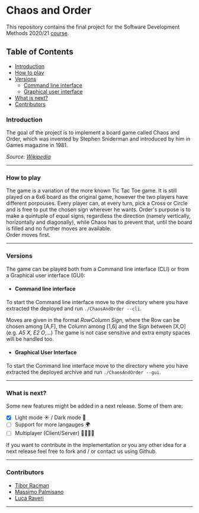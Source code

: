 # Chaos and Order


This repository contains the final project for the Software Development Methods 2020/21 [course](https://corsi.units.it/sm34/modulo/software-development-methods-567sm-2020-pds0-2018-ord-2018-comune).

## Table of Contents

- [Introduction](#introduction)
- [How to play](#how-to-play)
- [Versions](#versions)
    - [Command line interface](#command-line-interface)
    - [Graphical user interface](#graphical-user-interface)
- [What is next?](#what-is-next)
- [Contributors](#contributors)



### Introduction


The goal of the project is to implement a board game called Chaos and Order, which was invented by Stephen Sniderman and introduced by him in Games magazine in 1981.

_Source: [Wikipedia](https://en.wikipedia.org/wiki/Order_and_Chaos)_

---

### How to play


The game is a variation of the more known Tic Tac Toe game. It is still played on a 6x6 board as the original game, however the two players have different porpouses. Every player can, at every turn, pick a Cross or Circle and is free to put the chosen sign wherever he wants. Order's purpose is to make a quintuple of equal signs, regardless the direction (namely vertically, horizontally and diagonally), while Chaos has to prevent that, until the board is filled and no further moves are available.  
Order moves first.

---


### Versions


The game can be played both from a Command line interface (CLI) or from a Graphical user interface (GUI):

- #### Command line interface

To start the Command line interface move to the directory where you have extracted the deployed and run `./ChaosAndOrder --cli`.

<!-- <p align="center">
<img src="https://github.com/RacmanT/ChaosAndOrder/screenshots/CLI_1.png">
</p> -->

Moves are given in the format _RowColumn Sign_, where the Row can be chosen among [A,F], the Column among [1,6] and the Sign between [X,O] (e.g. _A5 X, E2 O_,...) The game is not case sensitive and extra empty spaces will be handled too.

- #### Graphical User Interface

To start the Command line interface move to the directory where you have extracted the deployed archive and run `./ChaosAndOrder --gui`.



---

### What is next?

Some new features might be added in a next release. Some of them are:

- [x] Light mode :sunny: / Dark mode :crescent_moon:
- [ ] Support for more langauges :earth_africa:
- [ ] Multiplayer (Client/Server) :family_man_man_girl_boy:

If you want to contribute in the implementation or you any other idea for a next release feel free to fork and / or contact us using Github.


---

### Contributors

- [Tibor Racman](https://github.com/RacmanT)
- [Massimo Palmisano](https://github.com/PalMassimo)
- [Luca Raveri](https://github.com/LucaRaveri)

---